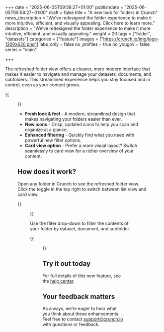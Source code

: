 +++
date = "2025-06-05T09:58:27+01:00"
publishdate = "2025-06-05T09:58:27+01:00"
draft = false
title = "A new look for folders in Crunch"
news_description = "We’ve redesigned the folder experience to make it more intuitive, efficient, and visually appealing. Click here to learn more."
description = "We’ve redesigned the folder experience to make it more intuitive, efficient, and visually appealing."
weight = 20
tags = ["folder", "datasets"]
categories = ["feature"]
images = ["https://crunch.io/img/logo-1200x630.png"]
labs_only = false
no_profiles = true
no_yougov = false
series = "main"

+++

The refreshed folder view offers a cleaner, more modern interface that makes it easier to navigate and manage your datasets, documents, and subfolders. This streamlined experience helps you stay focused and in control, even as your content grows.

{{<figure src="https://player-crunch-io.s3.amazonaws.com/help-crunch-io/screenshots/folders-wide-access-01.png" width=700 class="img-fluid">}}


- **Fresh look & feel** - A modern, streamlined design that makes navigating your folders easier than ever.
- **New icons** - Crisp, updated icons to help you scan and organize at a glance.
- **Enhanced filtering** - Quickly find what you need with powerful new filter options.
- **Card view option** - Prefer a more visual layout? Switch seamlessly to card view for a richer overview of your content.

## How does it work?

Open any folder in Crunch to see the refreshed folder view. Click the toggle in the top right to switch between list view and card view.

{{<figure src="https://player-crunch-io.s3.amazonaws.com/help-crunch-io/screenshots/folders-wide-access-04.png" width=700 class="img-fluid">}}

Use the filter drop-down to filter the contents of your folder by dataset, document, and subfolder.

{{<figure src="https://player-crunch-io.s3.amazonaws.com/help-crunch-io/screenshots/folders-wide-access-06.png" class="img-fluid">}}


## Try it out today

For full details of this new feature, see the [help center](https://help.crunch.io/hc/en-us/articles/36874774287885-Folders-in-Crunch).

## Your feedback matters

As always, we’re eager to hear what you think about these enhancements. Feel free to contact support@crunch.io with questions or feedback.
